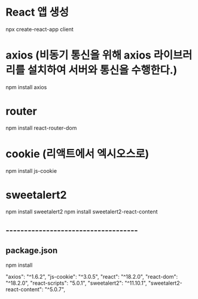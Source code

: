 # React 앱 생성

npx create-react-app client

# axios (비동기 통신을 위해 axios 라이브러리를 설치하여 서버와 통신을 수행한다.)

npm install axios

# router

npm install react-router-dom

# cookie (리액트에서 엑시오스로)

npm install js-cookie

# sweetalert2

npm install sweetalert2
npm install sweetalert2-react-content

## ------------------------------------

## package.json

npm install

"axios": "^1.6.2",
"js-cookie": "^3.0.5",
"react": "^18.2.0",
"react-dom": "^18.2.0",
"react-scripts": "5.0.1",
"sweetalert2": "^11.10.1",
"sweetalert2-react-content": "^5.0.7",
